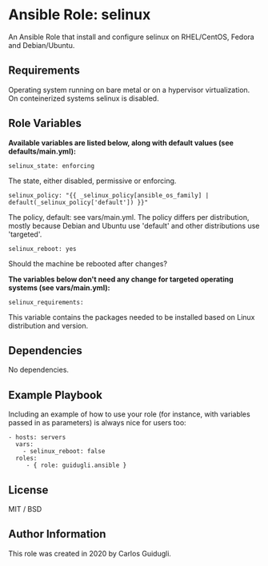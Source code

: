 Ansible Role: selinux
=========

An Ansible Role that install and configure selinux on RHEL/CentOS, Fedora and Debian/Ubuntu.

Requirements
------------

Operating system running on bare metal or on a hypervisor virtualization. On conteinerized systems selinux is disabled.

Role Variables
--------------

**Available variables are listed below, along with default values (see defaults/main.yml):**

    selinux_state: enforcing

The state, either disabled, permissive or enforcing.

    selinux_policy: "{{ _selinux_policy[ansible_os_family] | default(_selinux_policy['default']) }}"

The policy, default: see vars/main.yml.
The policy differs per distribution, mostly because Debian and Ubuntu use 'default' and other distributions use 'targeted'.

    selinux_reboot: yes

Should the machine be rebooted after changes?

**The variables below don't need any change for targeted operating systems (see vars/main.yml):**

    selinux_requirements:

This variable contains the packages needed to be installed based on Linux distribution and version.


Dependencies
------------

No dependencies.

Example Playbook
----------------

Including an example of how to use your role (for instance, with variables passed in as parameters) is always nice for users too:

    - hosts: servers
      vars:
        - selinux_reboot: false
      roles:
         - { role: guidugli.ansible }

License
-------

MIT / BSD

Author Information
------------------

This role was created in 2020 by Carlos Guidugli.
